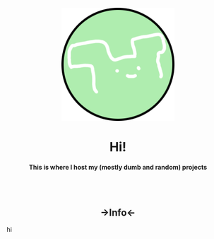 <p align="center" width="100%">
    <img src="img/circlesmile.png" width="256" height="256" alt="omg sponk">
    <h1 align="center">Hi!</h1>
    <h4 align="center">This is where I host my (mostly dumb and random) projects</h4> 
</p>
<br><br>
<p align="center" width="100%">
    <h2 align="center">→Info←</h2>
    hi
</p>
